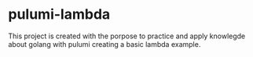 # pulumi-lambda
This project is created with the porpose to practice and apply knowlegde about golang with pulumi creating a basic lambda example.

